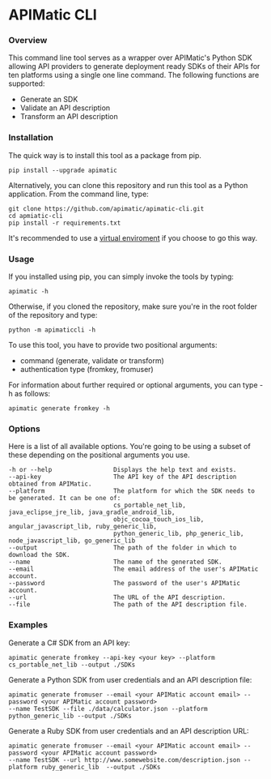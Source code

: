 # APIMatic CLI

### Overview

This command line tool serves as a wrapper over APIMatic's Python SDK allowing API providers to generate deployment ready SDKs of their APIs for ten platforms using a single one line command. The following functions are supported:

 * Generate an SDK
 * Validate an API description
 * Transform an API description 


### Installation

The quick way is to install this tool as a package from pip.
```
pip install --upgrade apimatic
```

Alternatively, you can clone this repository and run this tool as a Python application. From the command line, type:

```
git clone https://github.com/apimatic/apimatic-cli.git
cd apmiatic-cli
pip install -r requirements.txt
```

It's recommended to use a [virtual enviroment](http://docs.python-guide.org/en/latest/dev/virtualenvs/) if you choose to go this way.


### Usage

If you installed using pip, you can simply invoke the tools by typing:

```
apimatic -h
```

Otherwise, if you cloned the repository, make sure you're in the root folder of the repository and type:

```
python -m apimaticcli -h
```
To use this tool, you have to provide two positional arguments:
* command (generate, validate or transform)
* authentication type (fromkey, fromuser)

For information about further required or optional arguments, you can type -h as follows:

```
apimatic generate fromkey -h
```

### Options

Here is a list of all available options. You're going to be using a subset of these depending on the positional arguments you use.
```
-h or --help                 Displays the help text and exists.
--api-key                    The API key of the API description obtained from APIMatic.
--platform                   The platform for which the SDK needs to be generated. It can be one of:
                             cs_portable_net_lib, java_eclipse_jre_lib, java_gradle_android_lib, 
                             objc_cocoa_touch_ios_lib, angular_javascript_lib, ruby_generic_lib,
                             python_generic_lib, php_generic_lib, node_javascript_lib, go_generic_lib
--output                     The path of the folder in which to download the SDK.
--name                       The name of the generated SDK.
--email                      The email address of the user's APIMatic account.
--password                   The password of the user's APIMatic account.
--url                        The URL of the API description.
--file                       The path of the API description file.
```

### Examples

Generate a C# SDK from an API key:

```
apimatic generate fromkey --api-key <your key> --platform cs_portable_net_lib --output ./SDKs
```

Generate a Python SDK from user credentials and an API description file:

```
apimatic generate fromuser --email <your APIMatic account email> --password <your APIMatic account password> 
--name TestSDK --file ./data/calculator.json --platform python_generic_lib --output ./SDKs
```

Generate a Ruby SDK from user credentials and an API description URL:

```
apimatic generate fromuser --email <your APIMatic account email> --password <your APIMatic account password> 
--name TestSDK --url http://www.somewebsite.com/description.json --platform ruby_generic_lib  --output ./SDKs
```